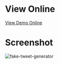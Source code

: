# View Online
[View Demo Online](https://fariidlotfi.github.io/tweet-generator/)

# Screenshot
![fake-tweet-generator](https://github.com/fariidlotfi/tweet-generator/assets/138003177/8edb07e6-a0bb-411d-b4b1-5780cb84c400)
